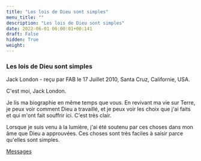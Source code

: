 ```yaml
---
title: "Les lois de Dieu sont simples"
menu_title: ""
description: "Les lois de Dieu sont simples"
date: 2022-06-01 06:00:01+00:141
draft: False
hidden: True
weight:
---
```

### Les lois de Dieu sont simples

Jack London - reçu par FAB le 17 Juillet 2010, Santa Cruz, Californie, USA.

C'est moi, Jack London.

Je lis ma biographie en même temps que vous. En revivant ma vie sur Terre, je peux voir comment Dieu a travaillé, et je peux voir les choix que j'ai faits et qui m'ont fait souffrir ici. C'est très clair.

Lorsque je suis venu à la lumière, j'ai été soutenu par ces choses dans mon âme que Dieu a approuvées. Ces choses sont très faciles à saisir parce qu'elles sont simples.

[Messages](/fr-contemporary-messages/fr-contemporary-messages-by-date-order/fr-contemporary-messages-2010)